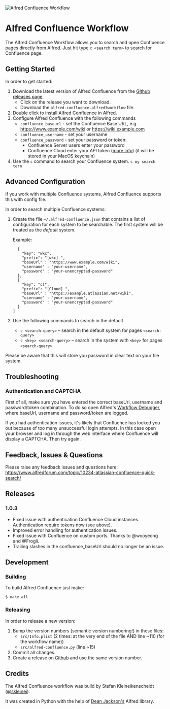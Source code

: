 ![Alfred Confluence Workflow](https://github.com/skleinei/alfred-confluence/raw/master/design/banner.png)


# Alfred Confluence Workflow

The Alfred Confluence Workflow allows you to search and open Confluence pages
directly from Alfred. Just hit type `c <search term>` to search for Confluence 
page.


## Getting Started

In order to get started:

1. Download the latest version of Alfred Confluence from the 
   [Github releases page](https://github.com/skleinei/alfred-confluence/releases).
   * Click on the release you want to download.
   * Download the `alfred-confluence.alfred3workflow` file.
2. Double click to install Alfred Confluence in Alfred.
3. Configure Alfred Confluence with the following commands
   * `confluence_baseurl` - set the Confluence Base URL, e.g. 
     https://www.example.com/wiki or https://wiki.example.com
   * `confluence_username` - set your username
   * `confluence_password` - set your password or token:
      * Confluence Server users enter your password
      * Confluence Cloud enter your API token 
        ([more info](https://confluence.atlassian.com/cloud/api-tokens-938839638.html))
        (it will be stored in your MacOS keychain)
4. Use the `c` command to search your Confluence system. `c my search term`



## Advanced Configuration

If you work with multiple Confluence systems, Alfred Confluence supports this 
with config file.

In order to search multiple Confluence systems:

1. Create the file `~/.alfred-confluence.json` that contains a list of
   configuration for each system to be searchable. The first system will be
   treated as the _default_ system. 
   
   Example:
   
   ```[
     {
       "key": "wkc",
       "prefix": "[wkc] ",
       "baseUrl" : "https://www.example.com/wiki",
       "username" : "your-username",
       "password" : "your-unencrypted-password"
     },
     {
       "key": "cl",
       "prefix": "[Cloud] ",
       "baseUrl" : "https://example.atlassian.net/wiki",
       "username" : "your-username",
       "password" : "your-unencrypted-password"
     }
   ]
   ```
2. Use the following commands to search in the default
   * `c <search-query>` – search in the default system for pages
     `<search-query>`
   * `c <key> <search-query>` – search in the system with `<key>` for pages 
     `<search-query>`

Please be aware that this will store you password in clear text on your file system.


## Troubleshooting

### Authentication and CAPTCHA

First of all, make sure you have entered the correct baseUrl, username and 
password/token combination. To do so open Alfred's 
[Workflow Debugger](https://www.alfredapp.com/help/workflows/advanced/debugger/), 
where baseUrl, username and password/token are logged.

If you had authentication issues, it's likely that Confluence has locked you
out because of too many unsuccessful login attempts. In this case open your 
browser and log in through the web interface where Confluence will display a 
CAPTCHA. Then try again.


## Feedback, Issues & Questions

Please raise any feedback issues and questions here: 
https://www.alfredforum.com/topic/10234-atlassian-confluence-quick-search/


## Releases

### 1.0.3

* Fixed issue with authentication Confluence Cloud instances. Authentication
  require tokens now (see above).
* Improved error handling for authentication issues.
* Fixed issue with Confluence on custom ports. Thanks to @wooyeong and @Frogli.
* Trailing slashes in the confluence_baseUrl should no longer be an issue.


## Development

### Building

To build Alfred Confluence just make:

```
$ make all
```

### Releasing

In order to release a new version:

1. Bump the version numbers (semantic version numbering!) in these files:
   * `src/Info.plist` (2 times: at the very end of the file AND line ~110 (for the workflow name))
   * `src/alfred-confluence.py` (line ~15)
2. Commit all changes.
3. Create a release on [Github](https://help.github.com/categories/releases/)
   and use the same version number.


## Credits

The Alfred Confluence workflow was build by Stefan Kleineikenscheidt 
([@skleinei](https://twitter.com/skleinei)). 

It was created in Python with the help of 
[Dean Jackson's](https://github.com/deanishe/alfred-workflow) Alfred library. 